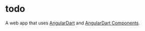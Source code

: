 # todo

A web app that uses [AngularDart](https://angulardart.xyz) and
[AngularDart Components](https://pub.dev/ngcomponents).


